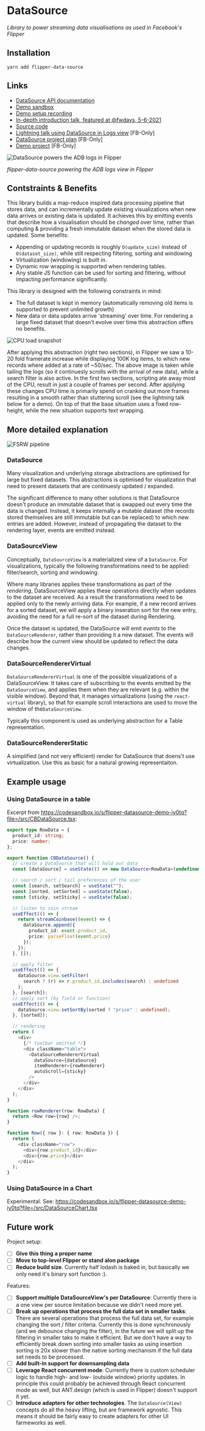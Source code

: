 # DataSource

_Library to power streaming data visualisations as used in Facebook's Flipper_

## Installation

`yarn add flipper-data-source`

## Links

* [DataSource API documentation](https://fbflipper.com/docs/extending/flipper-plugin#createdatasource)
* [Demo sandbox](https://codesandbox.io/s/flipper-datasource-demo-iy0tq)
* [Demo setup recording](https://www.youtube.com/watch?v=stL66GByQU0)
* [In-depth introduction talk, featured at @fwdays, 5-6-2021](https://www.youtube.com/watch?v=WCs09c1B1Lk)
* [Source code](https://github.com/facebook/flipper/tree/main/desktop/flipper-plugin/src/data-source)
* [Lightning talk using DataSource in Logs view](https://fb.workplace.com/groups/427492358561913/permalink/432720091372473/) [FB-Only]
* [DataSource project plan](https://fb.quip.com/noJDArpLF7Fe) [FB-Only]
* [Demo project](https://www.internalfb.com/code/flipper/src/fbsource/xplat/sonar/facebook/data-source-demo/) [FB-Only]

![DataSource powers the ADB logs in Flipper](./img/flipper-logs.png)

_flipper-data-source powering the ADB logs view in Flipper_

## Contstraints & Benefits

This library builds a map-reduce inspired data processing pipeline that stores data, and can incrementally update existing visualizations when new data arrives or existing data is updated. It achieves this by emitting events that describe how a visualisation should be _changed_ over time, rather than computing & providing a fresh immutable dataset when the stored data is updated. Some benefits:

* Appending or updating records is roughly `O(update_size)` instead of `O(dataset_size)`, while still respecting filtering, sorting and windowing
* Virtualization (windowing) is built in.
* Dynamic row wrapping is supported when rendering tables.
* Any stable JS function can be used for sorting and filtering, without impacting performance significantly.

This library is designed with the following constraints in mind:

* The full dataset is kept in memory (automatically removing old items is supported to prevent unlimited growth)
* New data or data updates arrive 'streaming' over time. For rendering a large fixed dataset that doesn't evolve over time this abstraction offers no benefits.

![CPU load snapshot](img/logs.png)

After applying this abstraction (right two sections), in Flipper we saw a 10-20 fold framerate increase while displaying 100K log items, to which new records where added at a rate of ~50/sec. The above image is taken while tailing the logs (so it continuesly scrolls with the arrival of new data), while a search filter is also active. In the first two sections, scripting ate away most of the CPU, result in just a couple of frames per second. After applying these changes CPU time is primarily spend on cranking out more frames resulting in a smooth rather than stuttering scroll (see the lightning talk below for a demo). On top of that the base situation uses a fixed row-height, while the new situation supports text wrapping.

## More detailed explanation

![FSRW pipeline](img/FSRW.png)

### DataSource

Many visualization and underlying storage abstractions are optimised for large but fixed datasets.
This abstractions is optimised for visualization that need to present datasets that are continuesly updated / expanded.

The significant difference to many other solutions is that DataSource doesn't produce an immutable dataset that is swapped out every time the data is changed.
Instead, it keeps internally a mutable dataset (the records stored themselves are still immutable but can be replaced) to which new entries are added.
However, instead of propagating the dataset to the rendering layer, events are emitted instead.

### DataSourceView

Conceptually, `DataSourceView` is a materialized view of a `DataSource`.
For visualizations, typically the following transformations need to be applied: filter/search, sorting and windowing.

Where many libraries applies these transformations as part of the _rendering_, DataSourceView applies these operations directly when updates to the dataset are received.
As a result the transformations need to be applied only to the newly arriving data.
For example, if a new record arrives for a sorted dataset, we will apply a binary inseration sort for the new entry, avoiding the need for a full re-sort of the dataset during Rendering.

Once the dataset is updated, the DataSource will emit _events_ to the `DataSourceRenderer`, rather than providing it a new dataset.
The events will describe how the current view should be updated to reflect the data changes.

### DataSourceRendererVirtual

`DataSourceRendererVirtual` is one of the possible visualizations of a DataSourceView.
It takes care of subscribing to the events emitted by the `DataSourceView`, and applies them when they are relevant (e.g. within the visible window).
Beyond that, it manages virtualizations (using the `react-virtual` library), so that for example scroll interactions are used to move the window of the`DataSourceView`.

Typically this component is used as underlying abstraction for a Table representation. 

### DataSourceRendererStatic

A simplified (and not very efficient) render for DataSource that doens't use virtualization. Use this as basic for a natural growing representaiton.

## Example usage

### Using DataSource in a table

Excerpt from https://codesandbox.io/s/flipper-datasource-demo-iy0tq?file=/src/CBDataSource.tsx:

```typescript
export type RowData = {
  product_id: string;
  price: number;
};

export function CBDataSource() {
  // create a DataSource that will hold our data
  const [dataSource] = useState(() => new DataSource<RowData>(undefined));

  // search / sort / tail preferences of the user
  const [search, setSearch] = useState("");
  const [sorted, setSorted] = useState(false);
  const [sticky, setSticky] = useState(false);

  // listen to coin stream
  useEffect(() => {
    return streamCoinbase((event) => {
      dataSource.append({
        product_id: event.product_id,
        price: parseFloat(event.price)
      });
    });
  }, []);

  // apply filter
  useEffect(() => {
    dataSource.view.setFilter(
      search ? (r) => r.product_id.includes(search) : undefined
    );
  }, [search]);
  // apply sort (by field or function)
  useEffect(() => {
    dataSource.view.setSortBy(sorted ? "price" : undefined);
  }, [sorted]);

  // rendering
  return (
    <div>
      {/* toolbar omitted */}
      <div className="table">
        <DataSourceRendererVirtual
          dataSource={dataSource}
          itemRenderer={rowRenderer}
          autoScroll={sticky}
        />
      </div>
    </div>
  );
}

function rowRenderer(row: RowData) {
  return <Row row={row} />;
}

function Row({ row }: { row: RowData }) {
  return (
    <div className="row">
      <div>{row.product_id}</div>
      <div>{row.price}</div>
    </div>
  );
}

```

### Using DataSource in a Chart

Experimental. See: https://codesandbox.io/s/flipper-datasource-demo-iy0tq?file=/src/DataSourceChart.tsx


## Future work

Project setup:

* [ ] **Give this thing a proper name**
* [ ] **Move to top-level Flipper or stand alon package**
* [ ] **Reduce build size**. Currently half lodash is baked in, but basically we only need it's binary sort function :).

Features:

* [ ] **Support multiple DataSourceView's per DataSource**: Currently there is a one view per source limitation because we didn't need more yet.
* [ ] **Break up operations that process the full data set in smaller tasks**: There are several operations that process the full data set, for example changing the sort / filter criteria. Currently this is done synchronously (and we debounce changing the filter), in the future we will split up the filtering in smaller taks to make it efficient. But we don't have a way to efficiently break down sorting into smaller tasks as using insertion sorting is 20x slower than the native sorting mechanism if the full data set needs to be processed.
* [ ] **Add built-in support for downsampling data**
* [ ] **Leverage React concurrent mode**: Currently there is custom scheduler logic to handle high- and low- (outside window) priority updates. In principle this could probably be achieved through React concurrent mode as well, but ANT.design (which is used in Flipper) doesn't support it yet.
* [ ] **Introduce adapters for other technologies**. The `DataSource(View)` concepts do all the heavy lifting, but are framework agnostic. This means it should be fairly easy to create adapters for other UI farmeworks as well.
